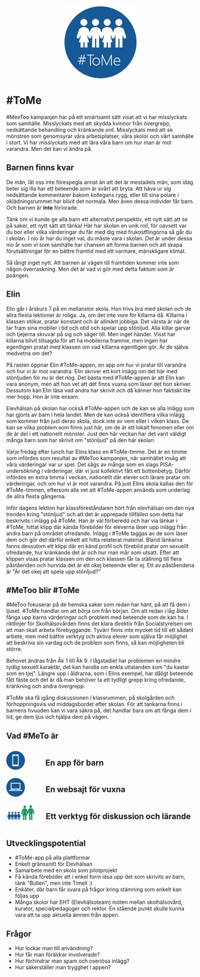 <p align="center">
<img src="tome.png">
</p>

# #ToMe
#MeeToo kampanjen har på ett smärtsamt sätt visat att vi har misslyckats som samhälle. Misslyckats med att skydda kvinnor från övergrepp, nedsättande behandling och kränkande ord. Misslyckats med att se mönstren som genomsyrar våra arbetsplatser, våra skolor och vårt samhälle i stort. Vi har misslyckats med att lära våra barn om hur man är mot varandra. Men det kan vi ändra på.

## Barnen finns kvar
De män, låt oss inte förespegla annat än att det är mestadels män, som idag beter sig illa har ett beteende som är svårt att bryta. Att häva ur sig nedsättande kommentarer bakom kollegans rygg, eller till sina polare i oklädningsrummet har blivit det normala. Men även dessa individer får barn. Och barnen är **inte** förlorade.

Tänk om vi kunde ge alla barn ett alternativt perspektiv, ett nytt sätt att se på saker, ett nytt sätt att tänka! Här har skolan en unik roll, för oavsett var du bor eller vilka värderingar du får med dig med frukostflingorna så går du i skolan. I nio år har du inget val, du måste vara i skolan. Det är under dessa nio år som vi som samhälle har chansen att forma barnen och att skapa förutsättningar för en bättre framtid med ett varmare, mänskligare klimat.

Så långt inget nytt. Att barnen är vägen till framtiden kommer inte som någon överraskning. Men det är vad vi gör med detta faktum som är poängen.


## Elin
Elin går i årskurs 7 på en mellanstor skola. Hon trivs bra med skolan och de allra flesta lektioner är roliga. Ja, om det inte vore för killarna då. Killarna i klassen stökar, pratar konstant och är allmänt jobbiga. Det värsta är när de tar fram sina mobiler i tid och otid och spelar upp stönljud. Alla killar garvar och tjejerna skruvar på sig och säger till. Men inget händer. Visst har killarna blivit tillsagda för att ha mobilerna framme, men ingen har egentligen pratat med klassen om vad killarna egentligen gör. Är de själva medvetna om det?

På rasten öppnar Elin #ToMe-appen, en app om hur vi pratar till varandra och hur vi är mot varandra. Elin skriver ett kort inlägg om det här med stönljuden för nu är det nog. Det bästa med #ToMe-appen är att Elin kan vara anonym, men att hon vet att det finns vuxna som läser det hon skriver. Dessutom kan Elin läsa vad andra har skrivit och då känner hon faktiskt lite mer hopp. Hon är inte ensam.

Elevhälsan på skolan har också #ToMe-appen och de kan se alla inlägg som har gjorts av barn i hela landet. Men de kan också identifiera vilka inlägg som kommer från just deras skola, dock inte av vem eller i vilken klass. De kan se vilka problem som finns just här, om de är ett lokalt fenomen eller om de är del i ett nationellt mönster. Just den här veckan har det varit väldigt många barn som har skrivit om "stönljud" på den här skolan.

Varje fredag efter lunch har Elins klass en #ToMe-timme. Det är en timme som infördes som resultat av #MeToo kampanjen, när samhället insåg att våra värderingar var ur spel. Det sågs av många som en slags PISA-undersökning i värderingar, där vi just kollektivt fått ett bottenbetyg.
Därför infördes en extra timma i veckan, nationellt där elever och lärare pratar om värderingar, och om hur vi är mot varandra. På just Elins skola kallas den för #ToMe-timmen, eftersom alla vet att #ToMe-appen används som underlag de allra flesta gångerna.

Inför dagens lektion har klassföreståndaren hört från elevhälsan om den nya trenden kring "stönljud" och att det är upprepade tillfällen som detta har beskrivits i inlägg på #ToMe. Han är väl förberedd och har via länkar i #ToMe, hittat klipp där kända förebilder för eleverna läser upp inlägg från andra barn på området ofredande. Inlägg i #ToMe taggas av de som läser dem och gör det därför enkelt att hitta relaterat material. Bland länkarna fanns dessutom ett klipp där en känd profil och förebild pratar om sexuellt ofredande, hur kränkande det är och hur man mår som utsatt. Efter att klippen visas pratar klassen om den och klassen får ta ställning till flera påståenden och hurvida det är ett okej beteende eller ej. Ett av påståendena är "Är det okej att spela upp stönljud?"

## #MeToo blir #ToMe
#MeToo fokuserar på de hemska saker som redan har hänt, på att få dem  i ljuset. #ToMe handlar om att börja om från början. Om att redan i låg ålder fånga upp barns värderingar och problem med beteende som de kan ha. I riktlinjer för Skolhälsovården finns det klara direktiv från Socialstyrelsen om att man skall arbeta förebyggande. Tyvärr finns inte mycket tid till ett sådant arbete, men med bättre verktyg och aktiva elever som själva får möjlighet att beskriva sin vardag och de problem som finns, så kan möjligheten bli större.

Behovet ändras från Åk 1 till Åk 9. I lågstadiet har problemen en mindre tydlig sexuell karaktär, det kan handla om enkla uttalanden som "du kastar som en tjej". Längre upp i åldrarna, som i Elins exempel, har dåligt beteende fått fäste och det är då man behöver ta ett tydligt grepp kring ofredande, kränkning och andra övergrepp.

#ToMe ska få igång diskussionen i klassrummen, på skolgården och förhoppningsvis vid middagsbordet efter skolan. För att tankarna finns i barnens hvuuden kan vi vara säkra på, det handlar bara om att fånga dem i tid, ge dem ljus och hjälpa dem på vägen.

## Vad #MeTo är

<div style="display:flex;flex-direction:row;align-items:center">
<img src="app.png" style="height:50px;margin-right:55px">
<h2>En app för barn
</div>
<div style="display:flex;flex-direction:row;align-items:center">
<img src="web.png" style="height:50px;margin-right:55px">
<h2>En websajt för vuxna
</div>
<div style="display:flex;flex-direction:row;align-items:center">
<img src="discussion.png" style="height:50px;margin-right:20px">
<h2>Ett verktyg för diskussion och lärande
</div>


## Utvecklingspotential
- #ToMe-app på alla plattformar
- Enkelt gränssnitt för Elevhälsan
- Samarbete med en skola som pilotprojekt
- Få kända förebilder att i enkel form läsa upp det som skrivits av barn, tänk "Bullen", men inte Timell :)
- Enkäter, där barn får svara på frågor kring stämning som enkelt kan följas upp
- Många skolor har EHT (Elevhälsoteam) möten mellan skolhälsovård, kurator, specialpedagoger och rektor. En stående punkt skulle kunna vara att ta upp aktuella ämnen från appen.

## Frågor
- Hur lockar man till användning?
- Hur får man föräldrar involverade?
- Hur förhindrar man spam och oseriösa inlägg?
- Hur säkerställer man trygghet i appen?
